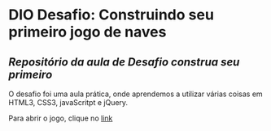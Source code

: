 # **DIO Desafio: Construindo seu primeiro jogo de naves**
## _Repositório da aula de Desafio construa seu primeiro_

O desafio foi uma aula prática, onde aprendemos a utilizar várias coisas em HTML3, CSS3, javaScritpt e jQuery.

Para abrir o jogo, clique no [link](./index.html)